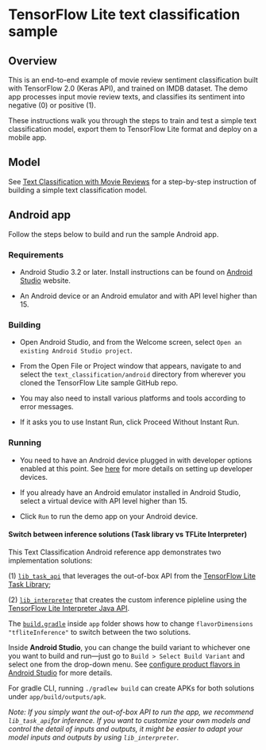 # TensorFlow Lite text classification sample

## Overview

This is an end-to-end example of movie review sentiment classification built
with TensorFlow 2.0 (Keras API), and trained on IMDB dataset. The demo app
processes input movie review texts, and classifies its sentiment into negative
(0) or positive (1).

These instructions walk you through the steps to train and test a simple text
classification model, export them to TensorFlow Lite format and deploy on a
mobile app.

## Model

See
[Text Classification with Movie Reviews](https://www.tensorflow.org/tutorials/keras/text_classification)
for a step-by-step instruction of building a simple text classification model.

## Android app

Follow the steps below to build and run the sample Android app.

### Requirements

*   Android Studio 3.2 or later. Install instructions can be found on
    [Android Studio](https://developer.android.com/studio/index.html) website.

*   An Android device or an Android emulator and with API level higher than 15.

### Building

*   Open Android Studio, and from the Welcome screen, select `Open an existing
    Android Studio project`.

*   From the Open File or Project window that appears, navigate to and select
    the `text_classification/android` directory from wherever you cloned the
    TensorFlow Lite sample GitHub repo.

*   You may also need to install various platforms and tools according to error
    messages.

*   If it asks you to use Instant Run, click Proceed Without Instant Run.

### Running

*   You need to have an Android device plugged in with developer options enabled
    at this point. See [here](https://developer.android.com/studio/run/device)
    for more details on setting up developer devices.

*   If you already have an Android emulator installed in Android Studio, select
    a virtual device with API level higher than 15.

*   Click `Run` to run the demo app on your Android device.

#### Switch between inference solutions (Task library vs TFLite Interpreter)

This Text Classification Android reference app demonstrates two implementation
solutions:

(1)
[`lib_task_api`](https://github.com/tensorflow/examples/tree/master/lite/examples/text_classification/android/lib_task_api)
that leverages the out-of-box API from the
[TensorFlow Lite Task Library](https://www.tensorflow.org/lite/inference_with_metadata/task_library/nl_classifier);

(2)
[`lib_interpreter`](https://github.com/tensorflow/examples/tree/master/lite/examples/text_classification/android/lib_interpreter)
that creates the custom inference pipleline using the
[TensorFlow Lite Interpreter Java API](https://www.tensorflow.org/lite/guide/inference#load_and_run_a_model_in_java).

The [`build.gradle`](app/build.gradle) inside `app` folder shows how to change
`flavorDimensions "tfliteInference"` to switch between the two solutions.

Inside **Android Studio**, you can change the build variant to whichever one you
want to build and run—just go to `Build > Select Build Variant` and select one
from the drop-down menu. See
[configure product flavors in Android Studio](https://developer.android.com/studio/build/build-variants#product-flavors)
for more details.

For gradle CLI, running `./gradlew build` can create APKs for both solutions
under `app/build/outputs/apk`.

*Note: If you simply want the out-of-box API to run the app, we recommend
`lib_task_api`for inference. If you want to customize your own models and
control the detail of inputs and outputs, it might be easier to adapt your model
inputs and outputs by using `lib_interpreter`.*
